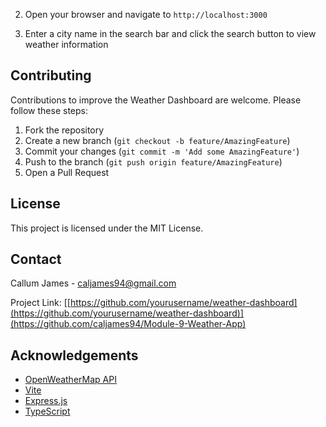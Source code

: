 
2. Open your browser and navigate to `http://localhost:3000`

3. Enter a city name in the search bar and click the search button to view weather information

## Contributing

Contributions to improve the Weather Dashboard are welcome. Please follow these steps:

1. Fork the repository
2. Create a new branch (`git checkout -b feature/AmazingFeature`)
3. Commit your changes (`git commit -m 'Add some AmazingFeature'`)
4. Push to the branch (`git push origin feature/AmazingFeature`)
5. Open a Pull Request

## License

This project is licensed under the MIT License.

## Contact

Callum James - caljames94@gmail.com

Project Link: [[https://github.com/yourusername/weather-dashboard](https://github.com/yourusername/weather-dashboard)](https://github.com/caljames94/Module-9-Weather-App)

## Acknowledgements

- [OpenWeatherMap API](https://openweathermap.org/api)
- [Vite](https://vitejs.dev/)
- [Express.js](https://expressjs.com/)
- [TypeScript](https://www.typescriptlang.org/)
